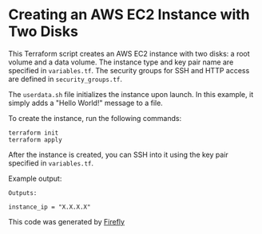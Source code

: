 # Creating an AWS EC2 Instance with Two Disks

This Terraform script creates an AWS EC2 instance with two disks: a root volume and a data volume. The instance type and key pair name are specified in `variables.tf`. The security groups for SSH and HTTP access are defined in `security_groups.tf`. 

The `userdata.sh` file initializes the instance upon launch. In this example, it simply adds a "Hello World!" message to a file.

To create the instance, run the following commands:

```
terraform init
terraform apply
```

After the instance is created, you can SSH into it using the key pair specified in `variables.tf`.

Example output:

```
Outputs:

instance_ip = "X.X.X.X"
```
This code was generated by [Firefly](https://app.gofirefly.io)